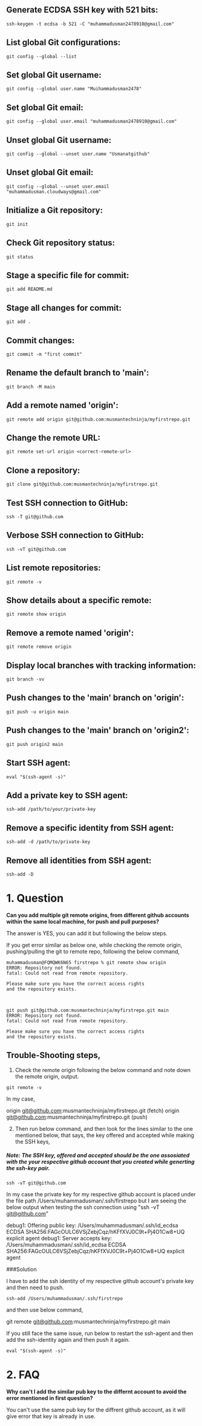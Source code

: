 ## Generate ECDSA SSH key with 521 bits:
```
ssh-keygen -t ecdsa -b 521 -C "muhammadusman2478910@gmail.com"
```

## List global Git configurations:
```
git config --global --list
```

## Set global Git username:
```
git config --global user.name "Muihammadusman2478"
```

## Set global Git email:
```
git config --global user.email "muhammadusman2478910@gmail.com"
```

## Unset global Git username:
```
git config --global --unset user.name "Usmanatgithub"
```

## Unset global Git email:
```
git config --global --unset user.email "muhammadusman.cloudways@gmail.com"
```

## Initialize a Git repository:
```
git init
```

## Check Git repository status:
```
git status
```

## Stage a specific file for commit:
```
git add README.md
```

## Stage all changes for commit:
```
git add .
```
## Commit changes:
```
git commit -m "first commit"
```

## Rename the default branch to 'main':
```
git branch -M main
```

## Add a remote named 'origin':
```
git remote add origin git@github.com:musmantechninja/myfirstrepo.git
```

## Change the remote URL:
```
git remote set-url origin <correct-remote-url>
```

## Clone a repository:
```
git clone git@github.com:musmantechninja/myfirstrepo.git
```

## Test SSH connection to GitHub:
```
ssh -T git@github.com
```

## Verbose SSH connection to GitHub:
```
ssh -vT git@github.com
```

## List remote repositories:
```
git remote -v
```

## Show details about a specific remote:
```
git remote show origin
```

## Remove a remote named 'origin':
```
git remote remove origin
```

## Display local branches with tracking information:
```
git branch -vv
```

## Push changes to the 'main' branch on 'origin':
```
git push -u origin main
```

## Push changes to the 'main' branch on 'origin2':
```
git push origin2 main
```

## Start SSH agent:
```
eval "$(ssh-agent -s)"
```

## Add a private key to SSH agent:
```
ssh-add /path/to/your/private-key
```

## Remove a specific identity from SSH agent:
```
ssh-add -d /path/to/private-key
```

## Remove all identities from SSH agent:
```
ssh-add -D
```





#  1. Question

**Can you add multiple git remote origins, from different github accounts within the same local machine, for push and pull purposes?**

The answer is YES, you can add it but following the below steps.

If you  get error similar as below one, while checking the remote origin, pushing/pulling the git to remote repo, following the below command,


```
muhammadusman@FQMQWK6N65 firstrepo % git remote show origin                      
ERROR: Repository not found.
fatal: Could not read from remote repository.

Please make sure you have the correct access rights
and the repository exists.



git push git@github.com:musmantechninja/myfirstrepo.git main  
ERROR: Repository not found.
fatal: Could not read from remote repository.

Please make sure you have the correct access rights
and the repository exists.

```

## Trouble-Shooting steps,

1. Check the remote origin following the below command and note down the remote origin, output.

```
git remote -v 
```

In my case,

origin	git@github.com:musmantechninja/myfirstrepo.git (fetch)
origin	git@github.com:musmantechninja/myfirstrepo.git (push)

2. Then run below command, and then look for the lines similar to the one mentioned below, that says, the key offered and accepted while making the SSH keys,

##### Note: The SSH key, offered and accepted should be the one assosiated with the your respective github account that you created while generting the ssh-key pair.

```
ssh -vT git@github.com
```

In my case the private key for my respective github account is placed under the file path  /Users/muhammadusman/.ssh/firstrepo but I am seeing the below output when testing the ssh connection using "ssh -vT git@github.com"
 
debug1: Offering public key: /Users/muhammadusman/.ssh/id_ecdsa ECDSA SHA256:FAGcOULC6VSjZebjCqz/hKFfXVJ0C9t+Pj4O1Cw8+UQ explicit agent
debug1: Server accepts key: /Users/muhammadusman/.ssh/id_ecdsa ECDSA SHA256:FAGcOULC6VSjZebjCqz/hKFfXVJ0C9t+Pj4O1Cw8+UQ explicit agent




###Solution


I have to add the ssh identity of my respective github account's private key and then need to push.

```
ssh-add /Users/muhammadusman/.ssh/firstrepo
```

and then use below command,


git remote git@github.com:musmantechninja/myfirstrepo.git main


If you still face the same issue, run below to restart the ssh-agent and then add the ssh-identity again and then push it again.

```
eval "$(ssh-agent -s)"
```

# 2. FAQ


**Why can't I add the similar pub key to the differnt account to avoid the error mentioned in first question?**

You can't use the same pub key for the diffrent github account, as it will give error that key is already in use.


 

